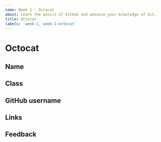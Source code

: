 ```yaml
---
name: Week 1 - Octocat
about: Learn the basics of GitHub and advance your knowledge of Git.
title: Octocat
labels: 'week-1, week-1-octocat'
---
```


# Octocat

## Name
<!-- Add your name here -->

## Class
<!-- Add your class here -->

## GitHub username
<!-- Add a link to your github page -->

## Links
<!-- Link to the closed PR from the Introduction to GitHub exercise -->

## Feedback
<!-- What did you think of the assignments? -->
